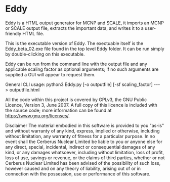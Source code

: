 # Eddy

Eddy is a HTML output generator for MCNP and SCALE, it imports an MCNP or SCALE output file, extracts the important data,
and writes it to a user-friendly HTML file.

This is the executable version of Eddy. The exectuable itself is the Eddy_beta_02.exe file found in the top level Eddy folder. 
It can be run simply by double-clicking on this executable.

Eddy can be run from the command line with the output file and any applicable scaling factor as optional arguments;
if no such arguments are supplied a GUI will appear to request them.

General CLI usage: python3 Eddy.py [-o outputfile] [-sf scaling_factor] ---> outputfile.html

All the code within this project is covered by GPLv3, the GNU Public Licence, Version 3, June 2007. A full copy of this
licence is included with the source code; more information can be found at <https://www.gnu.org/licenses/>.

Disclaimer
The material embodied in this software is provided to you "as-is" and without warranty of any kind, express, implied or
otherwise, including without limitation, any warranty of fitness for a particular purpose. In no event shall the Cerberus
Nuclear Limited be liable to you or anyone else for any direct, special, incidental, indirect or consequential damages of
any kind, or any damages whatsoever, including without limitation, loss of profit, loss of use, savings or revenue, or
the claims of third parties, whether or not Cerberus Nuclear Limited has been advised of the possibility of such loss,
however caused and on any theory of liability, arising out of or in connection with the possession, use or performance
of this software.
